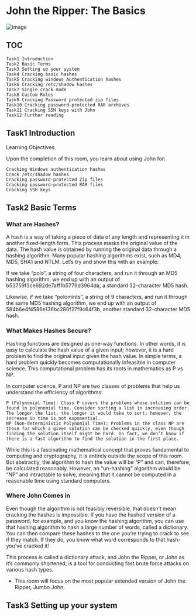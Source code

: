 # John the Ripper: The Basics
![image](https://github.com/user-attachments/assets/f005bef3-dae5-434f-bd13-ec3dd6d0b9b3)
## TOC
    Task1 Introduction
    Task2 Basic Terms
    Task3 Setting up your system
    Task4 Cracking basic hashes
    Task5 Cracking windows Authentication hashes
    Task6 Cracking /etc/shadow hashes
    Task7 Single crack mode
    Task8 Custom Rules
    Task9 Cracking Password protected zip files
    Task10 Cracking password-protected RAR archives
    Task11 Cracking SSH keys with John
    Task12 Further reading
    
## Task1 Introduction
Learning Objectives

Upon the completion of this room, you learn about using John for:

    Cracking Windows authentication hashes
    Crack /etc/shadow hashes
    Cracking password-protected Zip files
    Cracking password-protected RAR files
    Cracking SSH keys
##  Task2 Basic Terms

### What are Hashes?

A hash is a way of taking a piece of data of any length and representing it in another fixed-length form. This process masks the original value of the data. The hash value is obtained by running the original data through a hashing algorithm. Many popular hashing algorithms exist, such as MD4, MD5, SHA1 and NTLM. Let’s try and show this with an example:

If we take “polo”, a string of four characters, and run it through an MD5 hashing algorithm, we end up with an output of b53759f3ce692de7aff1b5779d3964da, a standard 32-character MD5 hash.

Likewise, if we take “polomints”, a string of 9 characters, and run it through the same MD5 hashing algorithm, we end up with an output of 584b6e4f4586e136bc280f27f9c64f3b, another standard 32-character MD5 hash.

### What Makes Hashes Secure?

Hashing functions are designed as one-way functions. In other words, it is easy to calculate the hash value of a given input; however, it is a hard problem to find the original input given the hash value. In simple terms, a hard problem quickly becomes computationally infeasible in computer science. This computational problem has its roots in mathematics as P vs NP.

In computer science, P and NP are two classes of problems that help us understand the efficiency of algorithms:

    P (Polynomial Time): Class P covers the problems whose solution can be found in polynomial time. Consider sorting a list in increasing order. The longer the list, the longer it would take to sort; however, the increase in time is not exponential.
    NP (Non-deterministic Polynomial Time): Problems in the class NP are those for which a given solution can be checked quickly, even though finding the solution itself might be hard. In fact, we don’t know if there is a fast algorithm to find the solution in the first place.

While this is a fascinating mathematical concept that proves fundamental to computing and cryptography, it is entirely outside the scope of this room. But abstractly, the algorithm to hash the value will be “P” and can, therefore, be calculated reasonably. However, an “un-hashing” algorithm would be “NP” and intractable to solve, meaning that it cannot be computed in a reasonable time using standard computers.

### Where John Comes in

Even though the algorithm is not feasibly reversible, that doesn’t mean cracking the hashes is impossible. If you have the hashed version of a password, for example, and you know the hashing algorithm, you can use that hashing algorithm to hash a large number of words, called a dictionary. You can then compare these hashes to the one you’re trying to crack to see if they match. If they do, you know what word corresponds to that hash- you’ve cracked it!

This process is called a dictionary attack, and John the Ripper, or John as it’s commonly shortened, is a tool for conducting fast brute force attacks on various hash types.

- This room will focus on the most popular extended version of John the Ripper, Jumbo John.

 ## Task3 Setting up your system
 
